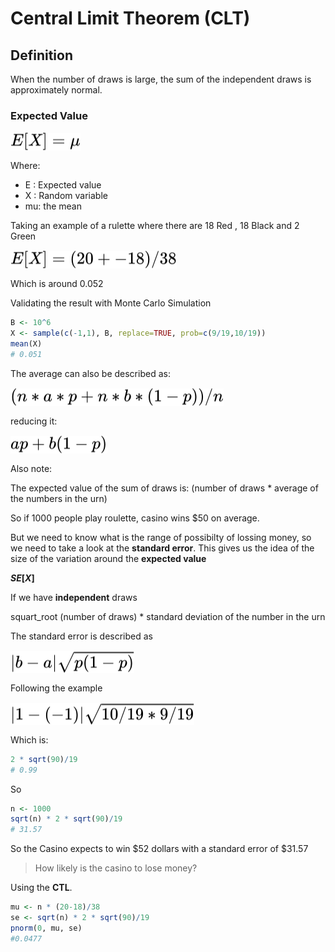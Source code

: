 # Central Limit Theorem (CLT)

## Definition

When the number of draws is large, the sum of the independent draws is approximately normal.

### Expected Value

<img style="transform: translateY(0.1em); background: white;" src="../../svg/GXHmVVTxHF.svg">

Where:

* E : Expected value
* X : Random variable
* mu: the mean

Taking an example of a rulette where there are 18 Red , 18 Black and 2 Green

<img style="transform: translateY(0.1em); background: white;" src="../../svg/VDxl4VCef8.svg"> 

Which is around 0.052

Validating the result with Monte Carlo Simulation

```r
B <- 10^6
X <- sample(c(-1,1), B, replace=TRUE, prob=c(9/19,10/19))
mean(X)
# 0.051
```

The average can also be described as:

<img style="transform: translateY(0.1em); background: white;" src="../../svg/cILMs7JKrE.svg">

reducing it:

<img style="transform: translateY(0.1em); background: white;" src="../../svg/Tl6DatYvab.svg">

Also note:

The expected value of the sum of draws is: (number of draws * average of the numbers in the urn)

So if 1000 people play roulette, casino wins $50 on average.

But we need to know what is the range of possibilty of lossing money, so we need to take a look at the **standard error**. This gives us the idea of the size of the variation around the **expected value**

**$SE[X]$**

If we have **independent** draws

squart_root (number of draws) * standard deviation of the number in the urn

The standard error is described as

<img style="transform: translateY(0.1em); background: white;" src="../../svg/L6IZsVvmK7.svg">


Following the example

<img style="transform: translateY(0.1em); background: white;" src="../../svg/Yo8Ekp29BA.svg">

Which is:

```r
2 * sqrt(90)/19
# 0.99
```

So

```r
n <- 1000
sqrt(n) * 2 * sqrt(90)/19
# 31.57
```

So the Casino expects to win $52 dollars with a standard error of $31.57

> How likely is the casino to lose money?

Using the **CTL**.

```r
mu <- n * (20-18)/38
se <- sqrt(n) * 2 * sqrt(90)/19
pnorm(0, mu, se)
#0.0477
```
